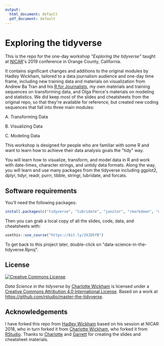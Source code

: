 ```yaml
---
output:
  html_document: default
  pdf_document: default
---
```

# Exploring the tidyverse

This is the repo for the one-day workshop *"Exploring the tidyverse"* taught at [NICAR](https://www.ire.org/conferences/nicar-2019/)'s 2019 conference in Orange County, California.

It contains significant changes and additions to the original modules by Hadley Wickham, tailored to a data journalism audience and one-day time frame, including new training data and materials on visualization from Andrew Ba Tran and his [R for Journalists](https://learn.r-journalism.com/en/), my own materials and training sequences on transforming data, and Olga Pierce's materials on modeling and statistics. We did keep most of the slides and cheatsheets from the original repo, so that they're available for reference, but created new coding sequences that fall into three main modules:

A. Transforming Data

B. Visualizing Data

C. Modeling Data


This workshop is designed for people who are familiar with some R and want to learn how to achieve their data analysis goals the "tidy" way. 

You will learn how to visualize, transform, and model data in R and work with date-times, character strings, and untidy data formats. Along the way, you will learn and use many packages from the tidyverse including ggplot2, dplyr, tidyr, readr, purrr, tibble, stringr, lubridate, and forcats.

## Software requirements

You'll need the following packages:

```R
install.packages(c("tidyverse", "lubridate", "janitor", "rmarkdown", "usethis"))
```

Then you can grab a local copy of all the slides, code, data, and cheatsheets with:

```R
usethis::use_course("https://bit.ly/2XJD5fB")
```

To get back to this project later, double-click on "data-science-in-the-tidyverse.Rproj".

## License

<a rel="license" href="http://creativecommons.org/licenses/by/4.0/"><img alt="Creative Commons License" style="border-width:0" src="https://i.creativecommons.org/l/by/4.0/88x31.png" /></a>

<span xmlns:dct="http://purl.org/dc/terms/" property="dct:title">*Data Science in the tidyverse*</span> by <a xmlns:cc="http://creativecommons.org/ns#" href="https://github.com/cwickham/data-science-in-the-tidyverse" property="cc:attributionName" rel="cc:attributionURL">Charlotte Wickham</a> is licensed under a <a rel="license" href="http://creativecommons.org/licenses/by/4.0/">Creative Commons Attribution 4.0 International License</a>.  Based on a work at <a xmlns:dct="http://purl.org/dc/terms/" href="https://github.com/rstudio/master-the-tidyverse" rel="dct:source">https://github.com/rstudio/master-the-tidyverse</a>.

## Acknowledgements

I have forked this repo from [Hadley Wickham](https://github.com/hadley/data-science-in-tidyverse) based on his session at NICAR 2018, who in turn forked it from [Charlotte Wickham](https://github.com/cwickham/data-science-in-tidyverse), who forked it from [RStudio](https://github.com/rstudio/master-the-tidyverse). Thanks to [Charlotte](http://cwick.co.nz) and [Garrett](https://github.com/garrettgman) for creating the slides and cheatsheet materials.